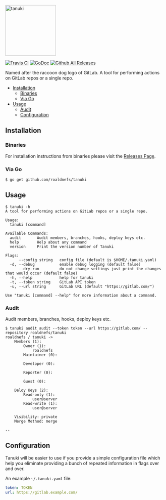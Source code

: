 <p align="left"><img src="logo/tanuki.png" alt="tanuki" height="160px"></p>

[![Travis CI](https://img.shields.io/travis/roaldnefs/tanuki.svg?style=for-the-badge)](https://travis-ci.org/roaldnefs/tanuki)
[![GoDoc](https://img.shields.io/badge/godoc-reference-5272B4.svg?style=for-the-badge)](https://godoc.org/github.com/roaldnefs/tanuki)
[![Github All Releases](https://img.shields.io/github/downloads/roaldnefs/tanuki/total.svg?style=for-the-badge)](https://github.com/roaldnefs/tanuki/releases)

Named after the raccoon dog logo of GitLab. A tool for performing actions on GitLab repos or a single repo.

* [Installation](README.md#installation)
     * [Binaries](README.md#binaries)
     * [Via Go](README.md#via-go)
* [Usage](README.md#usage)
     * [Audit](README.md#audit)
     * [Configuration](README.md#configuration)

## Installation

### Binaries

For installation instructions from binaries please visit the [Releases Page](https://github.com/roaldnefs/tanuki/releases).

### Via Go

```console
$ go get github.com/roaldnefs/tanuki
```

## Usage

```console
$ tanuki -h
A tool for performing actions on GitLab repos or a single repo.

Usage:
  tanuki [command]

Available Commands:
  audit       Audit members, branches, hooks, deploy keys etc.
  help        Help about any command
  version     Print the version number of Tanuki

Flags:
      --config string   config file (default is $HOME/.tanuki.yaml)
  -d, --debug           enable debug logging (default false)
      --dry-run         do not change settings just print the changes that would occur (default false)
  -h, --help            help for tanuki
  -t, --token string    GitLab API token
  -u, --url string      GitLab URL (default "https://gitlab.com/")

Use "tanuki [command] --help" for more information about a command.
```

### Audit

Audit members, branches, hooks, deploy keys etc.

```console
$ tanuki audit audit --token token --url https://gitlab.com/ --repository roaldnefs/tanuki
roaldnefs / tanuki ->
	Members (1):
		Owner (1):
			roaldnefs
		Maintainer (0):

		Developer (0):

		Reporter (0):

		Guest (0):

	Deloy Keys (2):
		Read-only (1):
			user@server
		Read-write (1):
			user@server

	Visibility: private
	Merge Method: merge

--
```

## Configuration

Tanuki will be easier to use if you provide a simple configuration file which help you eliminate providing a bunch of repeated information in flags over and over.

An example `~/.tanuki.yaml` file:

```yaml
token: TOKEN
url: https://gitlab.example.com/
```
